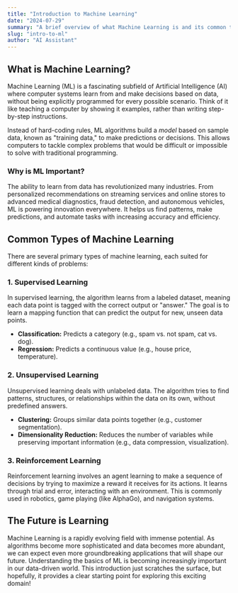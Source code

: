 ```yaml
---
title: "Introduction to Machine Learning"
date: "2024-07-29"
summary: "A brief overview of what Machine Learning is and its common types."
slug: "intro-to-ml"
author: "AI Assistant"
---
```


## What is Machine Learning?

Machine Learning (ML) is a fascinating subfield of Artificial Intelligence (AI) where computer systems learn from and make decisions based on data, without being explicitly programmed for every possible scenario. Think of it like teaching a computer by showing it examples, rather than writing step-by-step instructions.

Instead of hard-coding rules, ML algorithms build a *model* based on sample data, known as "training data," to make predictions or decisions. This allows computers to tackle complex problems that would be difficult or impossible to solve with traditional programming.

### Why is ML Important?

The ability to learn from data has revolutionized many industries. From personalized recommendations on streaming services and online stores to advanced medical diagnostics, fraud detection, and autonomous vehicles, ML is powering innovation everywhere. It helps us find patterns, make predictions, and automate tasks with increasing accuracy and efficiency.

## Common Types of Machine Learning

There are several primary types of machine learning, each suited for different kinds of problems:

### 1. Supervised Learning

In supervised learning, the algorithm learns from a labeled dataset, meaning each data point is tagged with the correct output or "answer." The goal is to learn a mapping function that can predict the output for new, unseen data points.

*   **Classification:** Predicts a category (e.g., spam vs. not spam, cat vs. dog).
*   **Regression:** Predicts a continuous value (e.g., house price, temperature).

### 2. Unsupervised Learning

Unsupervised learning deals with unlabeled data. The algorithm tries to find patterns, structures, or relationships within the data on its own, without predefined answers.

*   **Clustering:** Groups similar data points together (e.g., customer segmentation).
*   **Dimensionality Reduction:** Reduces the number of variables while preserving important information (e.g., data compression, visualization).

### 3. Reinforcement Learning

Reinforcement learning involves an agent learning to make a sequence of decisions by trying to maximize a reward it receives for its actions. It learns through trial and error, interacting with an environment. This is commonly used in robotics, game playing (like AlphaGo), and navigation systems.

## The Future is Learning

Machine Learning is a rapidly evolving field with immense potential. As algorithms become more sophisticated and data becomes more abundant, we can expect even more groundbreaking applications that will shape our future. Understanding the basics of ML is becoming increasingly important in our data-driven world. This introduction just scratches the surface, but hopefully, it provides a clear starting point for exploring this exciting domain! 